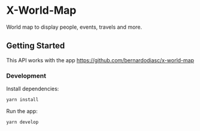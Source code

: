 # X-World-Map

World map to display people, events, travels and more.

## Getting Started

This API works with the app https://github.com/bernardodiasc/x-world-map

### Development

Install dependencies:

```bash
yarn install
```

Run the app:

```bash
yarn develop
```

